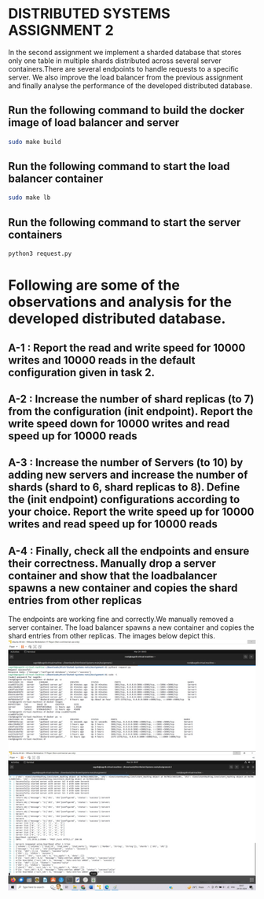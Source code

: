 # DISTRIBUTED SYSTEMS ASSIGNMENT 2
In the second assignment we implement a sharded database that stores only one table in multiple shards distributed across several server containers.There are several endpoints to handle requests to a specific server.
We also improve the load balancer from the previous assignment and finally analyse the performance of the developed distributed database.

## Run the following command to build the docker image of load balancer and server
```bash
sudo make build
```
## Run the following command to start the load balancer container
```bash
sudo make lb
```
## Run the following command to start the server containers
```bash
python3 request.py
```
# Following are some of the observations and analysis for the developed distributed database. <br />
## A-1 : Report the read and write speed for 10000 writes and 10000 reads in the default configuration given in task 2. <br />
## A-2 : Increase the number of shard replicas (to 7) from the configuration (init endpoint). Report the write speed down for 10000 writes and read speed up for 10000 reads
## A-3 : Increase the number of Servers (to 10) by adding new servers and increase the number of shards (shard to 6, shard replicas to 8). Define the (init endpoint) configurations according to your choice. Report the write speed up for 10000 writes and read speed up for 10000 reads
## A-4 : Finally, check all the endpoints and ensure their correctness. Manually drop a server container and show that the loadbalancer spawns a new container and copies the shard entries from other replicas
The endpoints are working fine and correctly.We manually removed a server container. The load balancer spawns a new container and copies the shard entries from other replicas. The images below depict this.
<br />
![Alt Text](a4_1.jpg "Title")
<br />
![Alt Text](a4_2.jpg "Title")
<br />

